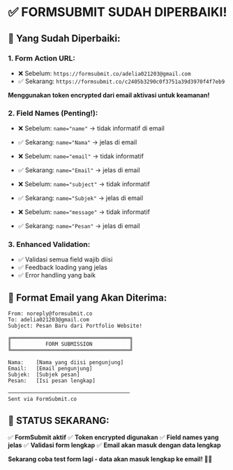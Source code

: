 # ✅ FORMSUBMIT SUDAH DIPERBAIKI!

## 🔧 **Yang Sudah Diperbaiki:**

### **1. Form Action URL:**
- ❌ Sebelum: `https://formsubmit.co/adelia021203@gmail.com`
- ✅ Sekarang: `https://formsubmit.co/c2405b3290c0f3751a39d3970f4f7eb9`

**Menggunakan token encrypted dari email aktivasi untuk keamanan!**

### **2. Field Names (Penting!):**
- ❌ Sebelum: `name="name"` → tidak informatif di email
- ✅ Sekarang: `name="Nama"` → jelas di email

- ❌ Sebelum: `name="email"` → tidak informatif
- ✅ Sekarang: `name="Email"` → jelas di email

- ❌ Sebelum: `name="subject"` → tidak informatif
- ✅ Sekarang: `name="Subjek"` → jelas di email

- ❌ Sebelum: `name="message"` → tidak informatif
- ✅ Sekarang: `name="Pesan"` → jelas di email

### **3. Enhanced Validation:**
- ✅ Validasi semua field wajib diisi
- ✅ Feedback loading yang jelas
- ✅ Error handling yang baik

## 📧 **Format Email yang Akan Diterima:**

```
From: noreply@formsubmit.co
To: adelia021203@gmail.com
Subject: Pesan Baru dari Portfolio Website!

╔══════════════════════════════════════╗
║           FORM SUBMISSION            ║
╚══════════════════════════════════════╝

Nama:    [Nama yang diisi pengunjung]
Email:   [Email pengunjung]
Subjek:  [Subjek pesan]
Pesan:   [Isi pesan lengkap]

───────────────────────────────────────
Sent via FormSubmit.co
```

## 🚀 **STATUS SEKARANG:**

✅ **FormSubmit aktif**
✅ **Token encrypted digunakan**
✅ **Field names yang jelas**
✅ **Validasi form lengkap**
✅ **Email akan masuk dengan data lengkap**

**Sekarang coba test form lagi - data akan masuk lengkap ke email! 📧✨**
